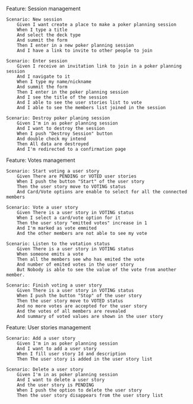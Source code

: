 Feature: Session management

    Scenario: New session
        Given I want create a place to make a poker planning session
        When I type a title
        And select the deck type
        And summit the form
        Then I enter in a new poker planning session
        And I have a link to invite to other people to join

    Scenario: Enter session
        Given I receive an invitation link to join in a poker planning session
        And I navigate to it
        When I type my name/nickname
        And summit the form
        Then I enter in the poker planning session
        And I see the title of the session
        And I able to see the user stories list to vote
        And I able to see the members list joined in the session

    Scenario: Destroy poker planing session
        Given I'm in as poker planning session
        And I want to destroy the session
        When I push "Destroy Session" button
        And double check my intend
        Then All data are destroyed
        And I'm redirected to a confirmation page

Feature: Votes management

    Scenario: Start voting a user story
        Given There are PENDING or VOTED user stories
        When I push the button "Start" of the user story
        Then the user story move to VOTING status
        And Card/Vote options are enable to select for all the connected members

    Scenario: Vote a user story
        Given There is a user story in VOTING status
        When I select a card/vote option for it
        Then the user story "emitted votes" increase in 1
        And I'm marked as vote emmited
        And the other members are not able to see my vote

    Scenario: Listen to the votation status
        Given There is a user story in VOTING status
        When someone emits a vote
        Then all the members see who has emited the vote
        And number of emited votes in the user story
        But Nobody is able to see the value of the vote from another member.

    Scenario: Finish voting a user story
        Given There is a user story in VOTING status
        When I push the button "Stop" of the user story
        Then the user story move to VOTED status
        And no more votes are accepted for the user story
        And the votes of all members are revealed
        And summary of voted values are shown in the user story

Feature: User stories management

    Scenario: Add a user story
        Given I'm in as poker planning session
        And I want to add a user story
        When I fill user story Id and description
        Then The user story is added in the user story list

    Scenario: Delete a user story
        Given I'm in as poker planning session
        And I want to delete a user story
        And the user story is PENDING
        When I push the option to delete the user story
        Then the user story disappears from the user story list

